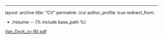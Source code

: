 ---
layout: archive
title: "CV"
permalink: /cv/
author_profile: true
redirect_from:
  - /resume
--
{% include base_path %}

[Van_Dyck_cv (6).pdf](https://github.com/kobbyvandyck/kobbyvandyck.github.io/blob/master/files/Van_Dyck_cv%20(6).pdf)


